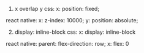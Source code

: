 1. x overlap y
css:
x: position: fixed;

react native:
x: z-index: 10000;
y: position: absolute;


2. display: inline-block
css:
x: display: inline-block

react native:
parent: flex-direction: row;
x: flex: 0
